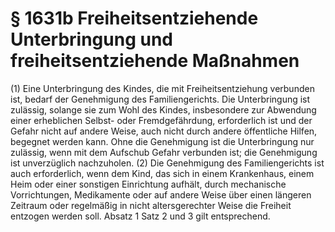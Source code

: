 # § 1631b Freiheitsentziehende Unterbringung und freiheitsentziehende Maßnahmen
(1) Eine Unterbringung des Kindes, die mit Freiheitsentziehung verbunden ist, bedarf der Genehmigung des Familiengerichts. Die Unterbringung ist zulässig, solange sie zum Wohl des Kindes, insbesondere zur Abwendung einer erheblichen Selbst- oder Fremdgefährdung, erforderlich ist und der Gefahr nicht auf andere Weise, auch nicht durch andere öffentliche Hilfen, begegnet werden kann. Ohne die Genehmigung ist die Unterbringung nur zulässig, wenn mit dem Aufschub Gefahr verbunden ist; die Genehmigung ist unverzüglich nachzuholen.
(2) Die Genehmigung des Familiengerichts ist auch erforderlich, wenn dem Kind, das sich in einem Krankenhaus, einem Heim oder einer sonstigen Einrichtung aufhält, durch mechanische Vorrichtungen, Medikamente oder auf andere Weise über einen längeren Zeitraum oder regelmäßig in nicht altersgerechter Weise die Freiheit entzogen werden soll. Absatz 1 Satz 2 und 3 gilt entsprechend.